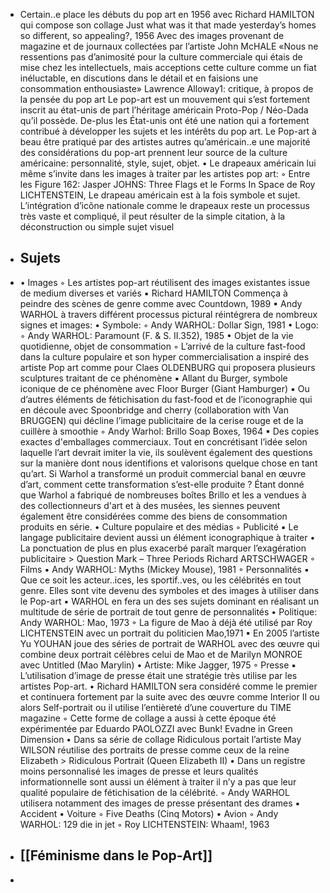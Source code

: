 - Certain..e place les débuts du pop art en 1956 avec Richard HAMILTON qui compose son collage Just what was it that made yesterday’s homes so different, so appealing?, 1956 Avec des images provenant de magazine et de journaux collectées par l’artiste John McHALE
  «Nous ne ressentions pas d’animosité pour la culture commerciale qui étais de mise chez les intellectuels, mais acceptions cette culture comme un fiat inéluctable, en discutions dans le détail et en faisions une consommation enthousiaste»
  Lawrence Alloway1: critique, à propos de la pensée du pop art 
  Le pop-art est un mouvement qui s’est fortement inscrit au état-unis de part l’héritage américain Proto-Pop / Néo-Dada qu’il possède. De-plus les État-unis ont été une nation qui a fortement contribué à développer les sujets et les intérêts du pop art. Le Pop-art à beau être pratiqué par des artistes autres qu’américain..e une majorité des considérations du pop-art prennent leur source de la culture américaine: personnalité, style, sujet, objet.
      • Le drapeaux américain lui même s’invite dans les images à traiter par les artistes pop art:
          ◦ Entre les Figure 162: Jasper JOHNS: Three Flags et le Forms In Space de Roy LICHTENSTEIN, Le drapeau américain est à la fois symbole et sujet. L’intégration d’icône nationale comme le drapeaux reste un processus très vaste et compliqué, il peut résulter de la simple citation, à la déconstruction ou simple sujet visuel
- ## Sujets
- • Images
          ◦ Les artistes pop-art réutilisent des images existantes issue de medium diverses et variés
              ▪ Richard HAMILTON Commença à peindre des scènes de genre comme avec Countdown, 1989
              ▪ Andy WARHOL à travers différent processus pictural réintégrera de nombreux signes et images:
                  • Symbole:
                      ◦ Andy WARHOL: Dollar Sign, 1981
                  • Logo:
                      ◦ Andy WARHOL: Paramount (F. & S. II.352), 1985
      • Objet de la vie quotidienne, objet de consommation
          ◦ L’arrivé de la culture fast-food dans la culture populaire et son hyper commercialisation a inspiré des artiste Pop art comme pour Claes OLDENBURG qui proposera plusieurs sculptures traitant de ce phénomène
              ▪ Allant du Burger, symbole iconique de ce phénomène avec Floor Burger (Giant Hamburger)
              ▪ Ou d’autres éléments de fétichisation du fast-food et de l’iconographie qui en découle avec Spoonbridge and cherry (collaboration with Van BRUGGEN) qui décline l’image publicitaire de la cerise rouge et de la cuillère à smoothie 
          ◦ Andy Warhol: Brillo Soap Boxes, 1964
              ▪ Des copies exactes d'emballages commerciaux. Tout en concrétisant l’idée selon laquelle l’art devrait imiter la vie, ils soulèvent également des questions sur la manière dont nous identifions et valorisons quelque chose en tant qu’art. Si Warhol a transformé un produit commercial banal en œuvre d’art, comment cette transformation s’est-elle produite ? Étant donné que Warhol a fabriqué de nombreuses boîtes Brillo et les a vendues à des collectionneurs d'art et à des musées, les siennes peuvent également être considérées comme des biens de consommation produits en série.
      • Culture populaire et des médias 
          ◦ Publicité
              ▪ Le langage publicitaire devient aussi un élément iconographique à traiter 
                  • La ponctuation de plus en plus exacerbé paraît marquer l’exagération publicitaire > Question Mark – Three Periods Richard ARTSCHWAGER
          ◦ Films
              ▪ Andy WARHOL: Myths (Mickey Mouse), 1981
          ◦ Personnalités
              ▪ Que ce soit les acteur..ices, les sportif..ves, ou les célébrités en tout genre. Elles sont vite devenu des symboles et des images à utiliser dans le Pop-art
              ▪ WARHOL en fera un des ses sujets dominant en réalisant un multitude de série de portrait de tout genre de personnalités
                  • Politique: Andy WARHOL: Mao, 1973
                      ◦ La figure de Mao à déjà été utilisé par Roy LICHTENSTEIN avec un portrait du politicien Mao,1971
                          ▪ En 2005 l’artiste Yu YOUHAN joue des séries de portrait de WARHOL avec des œuvre qui combine deux portrait célèbres celui de Mao et de Marilyn MONROE avec Untitled (Mao Marylin)
                  • Artiste: Mike Jagger, 1975
          ◦ Presse
              ▪ L’utilisation d’image de presse était une stratégie très utilise par les artistes Pop-art. 
                  • Richard HAMILTON sera considéré comme le premier et continuera fortement par la suite avec des œuvre comme Interior II ou alors Self-portrait ou il utilise l’entièreté d’une couverture du TIME magazine
                      ◦ Cette forme de collage a aussi à cette époque été expérimentée par Eduardo PAOLOZZI avec Bunk! Evadne in Green Dimension
                  • Dans sa série de collage Ridiculous portait l’artiste May WILSON réutilise des portraits de presse comme ceux de la reine Elizabeth > Ridiculous Portrait (Queen Elizabeth II)
                  • Dans un registre moins personnalisé les images de presse et leurs qualités informationnelle sont aussi un élément à traiter il n’y a pas que leur qualité populaire de fétichisation de la célébrité.
                      ◦ Andy WARHOL utilisera notamment des images de presse présentant des drames
                          ▪ Accident 
                              • Voiture
                                  ◦ Five Deaths (Cinq Motors) 
                              • Avion
                                  ◦ Andy WARHOL: 129 die in jet 
                                  ◦ Roy LICHTENSTEIN: Whaam!, 1963
- ## [[Féminisme dans le Pop-Art]]
-